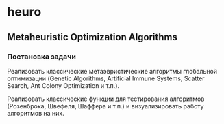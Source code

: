 # heuro
## Metaheuristic Optimization Algorithms


### Постановка задачи

Реализовать классические метаэвристические алгоритмы глобальной оптимизации (Genetic Algorithms, Artificial Immune Systems, Scatter Search, Ant Сolony Optimization и т.п.).

Реализовать классические функции для тестирования алгоритмов (Розенброка, Швефеля, Шаффера и т.п.) и визуализировать работу алгоритмов на них. 
